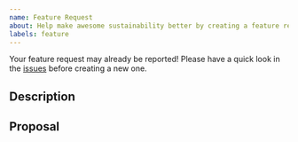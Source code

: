 ```yaml
---
name: Feature Request
about: Help make awesome sustainability better by creating a feature request.
labels: feature
---
```


Your feature request may already be reported!
Please have a quick look in the [issues](https://github.com/thermondo/awesome-sustainability/issues) before creating a new one.

## Description
<!-- Add a clear description of the feature you would like to see. -->

## Proposal
<!-- Add proposal as to how you would potentially solve this issue. -->
